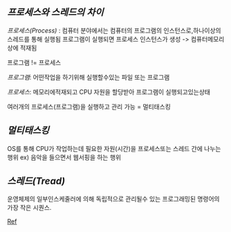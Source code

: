 ## *프로세스와 스레드의 차이*

*프로세스(Process)* : 컴퓨터 분야에서는 컴퓨터의 프로그램의 인스턴스로,하나이상의 스레드를 통해 실행됨
프로그램이 실행되면 프로세스 인스턴스가 생성 -> 컴퓨터메모리상에 적재됨

프로그램 != 프로세스

*프로그램*: 어떤작업을 하기위해 실행할수있는 파일 또는 프로그램

*프로세스*: 메모리에적재되고 CPU 자원을 할당받아 프로그램이 실행되고있는상태


여러개의 프로세스(프로그램)을 실행하고 관리 가능 = 멀티태스킹


## *멀티태스킹*

OS를 통해 CPU가 작업하는데 필요한 자원(시간)을 프로세스또는 스레드 간에 나누는행위
ex) 음악을 들으면서 웹서핑을 하는 행위

## *스레드(Tread)*

운영체제의 일부인스케줄러에 의해 독립적으로 관리될수 있는 프로그래밍된 명령어의 가장 작은 시퀀스.

[Ref](https://charlezz.medium.com/process%EC%99%80-thread-%EC%9D%B4%EC%95%BC%EA%B8%B0-5b96d0d43e37)